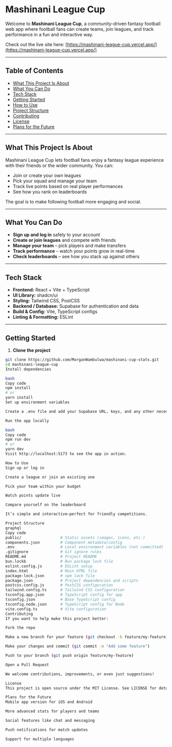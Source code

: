 # Mashinani League Cup

Welcome to **Mashinani League Cup**, a community-driven fantasy football web app where football fans can create teams, join leagues, and track performance in a fun and interactive way.

Check out the live site here: [https://mashinani-league-cup.vercel.app/](https://mashinani-league-cup.vercel.app/)

---

## Table of Contents
- [What This Project Is About](#what-this-project-is-about)
- [What You Can Do](#what-you-can-do)
- [Tech Stack](#tech-stack)
- [Getting Started](#getting-started)
- [How to Use](#how-to-use)
- [Project Structure](#project-structure)
- [Contributing](#contributing)
- [License](#license)
- [Plans for the Future](#plans-for-the-future)

---

## What This Project Is About
Mashinani League Cup lets football fans enjoy a fantasy league experience with their friends or the wider community. You can:
- Join or create your own leagues
- Pick your squad and manage your team
- Track live points based on real player performances
- See how you rank on leaderboards

The goal is to make following football more engaging and social.

---

## What You Can Do
- **Sign up and log in** safely to your account  
- **Create or join leagues** and compete with friends  
- **Manage your team** – pick players and make transfers  
- **Track performance** – watch your points grow in real-time  
- **Check leaderboards** – see how you stack up against others  

---

## Tech Stack
- **Frontend:** React + Vite + TypeScript  
- **UI Library:** shadcn/ui  
- **Styling:** Tailwind CSS, PostCSS  
- **Backend / Database:** Supabase for authentication and data  
- **Build & Config:** Vite, TypeScript configs  
- **Linting & Formatting:** ESLint  

---

## Getting Started
1. **Clone the project**

```bash
git clone https://github.com/MorganWambulwa/mashinani-cup-stats.git
cd mashinani-league-cup
Install dependencies

bash
Copy code
npm install
# or
yarn install
Set up environment variables

Create a .env file and add your Supabase URL, keys, and any other necessary secrets. Remember: never commit .env to version control.

Run the app locally

bash
Copy code
npm run dev
# or
yarn dev
Visit http://localhost:5173 to see the app in action.

How to Use
Sign up or log in

Create a league or join an existing one

Pick your team within your budget

Watch points update live

Compare yourself on the leaderboard

It’s simple and interactive—perfect for friendly competitions.

Project Structure
graphql
Copy code
public/                 # Static assets (images, icons, etc.)
components.json         # Component metadata/config
.env                    # Local environment variables (not committed)
.gitignore              # Git ignore rules
README.md               # Project README
bun.lockb               # Bun package lock file
eslint.config.js        # ESLint setup
index.html              # Main HTML file
package-lock.json       # npm lock file
package.json            # Project dependencies and scripts
postcss.config.js       # PostCSS configuration
tailwind.config.ts      # Tailwind CSS configuration
tsconfig.app.json       # TypeScript config for app
tsconfig.json           # Base TypeScript config
tsconfig.node.json      # TypeScript config for Node
vite.config.ts          # Vite configuration
Contributing
If you want to help make this project better:

Fork the repo

Make a new branch for your feature (git checkout -b feature/my-feature)

Make your changes and commit (git commit -m "Add some feature")

Push to your branch (git push origin feature/my-feature)

Open a Pull Request

We welcome contributions, improvements, or even just suggestions!

License
This project is open source under the MIT License. See LICENSE for details.

Plans for the Future
Mobile app version for iOS and Android

More advanced stats for players and teams

Social features like chat and messaging

Push notifications for match updates

Support for multiple languages
